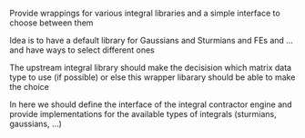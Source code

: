 Provide wrappings for various integral libraries and a simple interface to choose between them

Idea is to have a default library for Gaussians and Sturmians and FEs and ...
and have ways to select different ones

The upstream integral library should make the decisision which matrix data type to use (if possible)
or else this wrapper libarary should be able to make the choice

In here we should define the interface of the integral contractor engine 
and provide implementations for the available types of integrals (sturmians, gaussians, ...)
